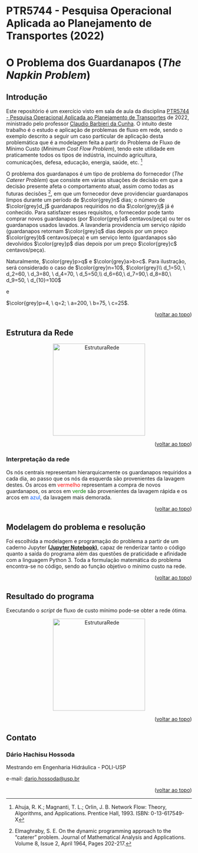 # PTR5744 - Pesquisa Operacional Aplicada ao Planejamento de Transportes (2022)

# O Problema dos Guardanapos (_The Napkin Problem_)

## Introdução
Este repositório é um exercício visto em sala de aula da disciplina [PTR5744 - Pesquisa Operacional Aplicada ao Planejamento de Transportes](https://uspdigital.usp.br/janus/componente/disciplinasOferecidasInicial.jsf?action=3&sgldis=PTR5744) de 2022, ministrado pelo professor [Claudio Barbieri da Cunha](http://lattes.cnpq.br/5689491238283383). O intuito deste trabalho é o estudo e aplicação de problemas de fluxo em rede, sendo o exemplo descrito a seguir um caso particular de aplicação desta problemática que é a modelagem feita a partir do Problema de Fluxo de Mínimo Custo (_Minimum Cost Flow Problem_), tendo este utilidade em praticamente todos os tipos de indústria, incuindo agricultura, comunicações, defesa, educação, energia, saúde, etc. [^Ahuja]


O problema dos guardanapos é um tipo de problema do fornecedor (_The Caterer Problem_) que consiste em várias situações de decisão em que a decisão presente afeta o comportamento atual, assim como todas as futuras decisões [^Elmaghraby], em que um fornecedor deve providenciar guardanapos limpos durante um período de $\color{grey}n$ dias; o número de $\color{grey}d_j$ guardanapos requiridos no dia $\color{grey}j$ já é conhecido. Para satisfazer esses requisitos, o fornecedor pode tanto comprar novos guardanapos (por $\color{grey}a$ centavos/peça) ou ter os guardanapos usados lavados. A lavanderia providencia um serviço rápido (guardanapos retornam $\color{grey}q$ dias depois por um preço $\color{grey}b$ centavos/peça) e um serviço lento (guardanapos são devolvidos $\color{grey}p$ dias depois por um preço $\color{grey}c$ centavos/peça).

Naturalmente, $\color{grey}p>q$  e  $\color{grey}a>b>c$. Para ilustração, será considerado o caso de $\color{grey}n=10$, $\color{grey}\\ d_1=50, \ d_2=60, \ d_3=80, \ d_4=70, \ d_5=50,\\ d_6=60,\ d_7=90,\ d_8=80,\ d_9=50, \ d_{10}=100$

 e

 $\color{grey}p=4, \ q=2; \ a=200, \  b=75, \ c=25$.

<p align="right">(<a href="#top">voltar ao topo</a>)</p>



## Estrutura da Rede
<p align="center">
    <img src="https://user-images.githubusercontent.com/58784697/170809989-f813493c-0a63-4add-9f6a-348d1550af2b.svg" alt="EstruturaRede" style="width:250px;"/>
</p>

<p align="right">(<a href="#top">voltar ao topo</a>)</p>

### Interpretação da rede

Os nós centrais representam hierarquicamente os guardanapos requiridos a cada dia, ao passo que os nós da esquerda são provenientes da lavagem destes. Os arcos em <span style="color:red">vermelho</span> representam a compra de novos guardanapos, os arcos em <span style="color:green">verde</span> são provenientes da lavagem rápida e os arcos em <span style="color:#085CFC">azul</span>, da lavagem mais demorada.

<p align="right">(<a href="#top">voltar ao topo</a>)</p>

## Modelagem do problema e resolução

Foi escolhida a modelagem e programação do problema a partir de um caderno Jupyter **([Jupyter Notebook](napkins.ipynb))**, capaz de renderizar tanto o código quanto a saída do programa além das questões de praticidade e afinidade com a linguagem Python 3. Toda a formulação matemática do problema encontra-se no código, sendo ao função objetivo o mínimo custo na rede.

<p align="right">(<a href="#top">voltar ao topo</a>)</p>

## Resultado do programa

Executando o _script_ de fluxo de custo mínimo pode-se obter a rede ótima.

<p align="center">
    <img src="https://user-images.githubusercontent.com/58784697/170810419-10b97bd7-a644-4915-826c-4b4563f6e053.svg" alt="EstruturaRede" style="width:250px;"/>
</p>

<p align="right">(<a href="#top">voltar ao topo</a>)</p>

## Contato

### Dário Hachisu Hossoda

Mestrando em Engenharia Hidráulica - POLI-USP

e-mail: dario.hossoda@usp.br


<p align="right">(<a href="#top">voltar ao topo</a>)</p>

[^Ahuja]: Ahuja, R. K.; Magnanti, T. L.; Orlin, J. B. Network Flow: Theory, Algorithms, and Applications. Prentice Hall, 1993. ISBN: 0-13-617549-X

[^Elmaghraby]: Elmaghraby, S. E. On the dynamic programming approach to the “caterer” problem. Journal of Mathematical Analysis and Applications. Volume 8, Issue 2, April 1964, Pages 202-217.
